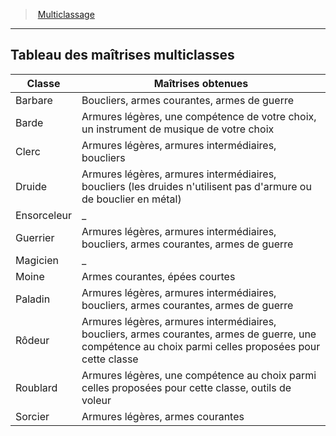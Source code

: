 ﻿---
!GenericItem
Id: multiclassing_hd.md#tableau-des-maîtrises-multiclasses
ParentLink: multiclassing_hd.md#multiclassage
Name: Tableau des maîtrises multiclasses
ParentName: Multiclassage
NameLevel: 2
Attributes:
  Name: Tableau des maîtrises multiclasses
  Markdown: >+
    ## <!--Name-->Tableau des maîtrises multiclasses<!--/Name-->


    |Classe|Maîtrises obtenues|

    |---|---|

    |Barbare|Boucliers, <!--br-->armes courantes, <!--br-->armes de guerre|

    |Barde|Armures légères, <!--br-->une compétence de votre choix, <!--br-->un instrument de musique de votre choix|

    |Clerc|Armures légères, <!--br-->armures intermédiaires, <!--br-->boucliers|

    |Druide|Armures légères, <!--br-->armures intermédiaires, <!--br-->boucliers (les druides n'utilisent pas <!--br-->d'armure ou de bouclier en métal)|

    |Ensorceleur|_|

    |Guerrier|Armures légères, <!--br-->armures intermédiaires, <!--br-->boucliers, <!--br-->armes courantes, <!--br-->armes de guerre|

    |Magicien|_|

    |Moine|Armes courantes, <!--br-->épées courtes|

    |Paladin|Armures légères, <!--br-->armures intermédiaires, <!--br-->boucliers, <!--br-->armes courantes, <!--br-->armes de guerre|

    |Rôdeur|Armures légères, <!--br-->armures intermédiaires, <!--br-->boucliers, <!--br-->armes courantes, <!--br-->armes de guerre, <!--br-->une compétence au choix parmi celles <!--br-->proposées pour cette classe|

    |Roublard|Armures légères, <!--br-->une compétence au choix parmi celles <!--br-->proposées pour cette classe, <!--br-->outils de voleur|

    |Sorcier|Armures légères, <!--br-->armes courantes|

AttributesDictionary: >+
  Name: Tableau des maîtrises multiclasses

  Markdown: >+

    ## <!--Name-->Tableau des maîtrises multiclasses<!--/Name-->





    |Classe|Maîtrises obtenues|



    |---|---|



    |Barbare|Boucliers, <!--br-->armes courantes, <!--br-->armes de guerre|



    |Barde|Armures légères, <!--br-->une compétence de votre choix, <!--br-->un instrument de musique de votre choix|



    |Clerc|Armures légères, <!--br-->armures intermédiaires, <!--br-->boucliers|



    |Druide|Armures légères, <!--br-->armures intermédiaires, <!--br-->boucliers (les druides n'utilisent pas <!--br-->d'armure ou de bouclier en métal)|



    |Ensorceleur|_|



    |Guerrier|Armures légères, <!--br-->armures intermédiaires, <!--br-->boucliers, <!--br-->armes courantes, <!--br-->armes de guerre|



    |Magicien|_|



    |Moine|Armes courantes, <!--br-->épées courtes|



    |Paladin|Armures légères, <!--br-->armures intermédiaires, <!--br-->boucliers, <!--br-->armes courantes, <!--br-->armes de guerre|



    |Rôdeur|Armures légères, <!--br-->armures intermédiaires, <!--br-->boucliers, <!--br-->armes courantes, <!--br-->armes de guerre, <!--br-->une compétence au choix parmi celles <!--br-->proposées pour cette classe|



    |Roublard|Armures légères, <!--br-->une compétence au choix parmi celles <!--br-->proposées pour cette classe, <!--br-->outils de voleur|



    |Sorcier|Armures légères, <!--br-->armes courantes|



---
> [Multiclassage](hd_multiclassing.md)

---

## Tableau des maîtrises multiclasses

|Classe|Maîtrises obtenues|
|---|---|
|Barbare|Boucliers, armes courantes, armes de guerre|
|Barde|Armures légères, une compétence de votre choix, un instrument de musique de votre choix|
|Clerc|Armures légères, armures intermédiaires, boucliers|
|Druide|Armures légères, armures intermédiaires, boucliers (les druides n'utilisent pas d'armure ou de bouclier en métal)|
|Ensorceleur|_|
|Guerrier|Armures légères, armures intermédiaires, boucliers, armes courantes, armes de guerre|
|Magicien|_|
|Moine|Armes courantes, épées courtes|
|Paladin|Armures légères, armures intermédiaires, boucliers, armes courantes, armes de guerre|
|Rôdeur|Armures légères, armures intermédiaires, boucliers, armes courantes, armes de guerre, une compétence au choix parmi celles proposées pour cette classe|
|Roublard|Armures légères, une compétence au choix parmi celles proposées pour cette classe, outils de voleur|
|Sorcier|Armures légères, armes courantes|

